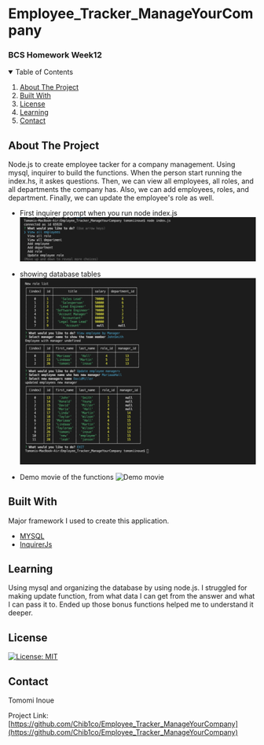 # Employee_Tracker_ManageYourCompany
<h3>BCS Homework Week12</h3>

<!-- TABLE OF CONTENTS -->
<details open="open">
  <summary>Table of Contents</summary>
  <ol>
    <li>
      <a href="#about-the-project">About The Project</a>
    </li>
      <li><a href="#built-with">Built With</a></li>
    <li><a href="#license">License</a></li>
    <li><a href="#Learning">Learning</a></li>
    <li><a href="#contact">Contact</a></li>
  </ol>
</details>



<!-- ABOUT THE PROJECT -->
## About The Project
Node.js to create employee tacker for a company management. Using mysql, inquirer to build the functions.
When the person start running the index.hs, it askes questions. Then, we can view all employees, all roles, and all departments the company has. Also, we can add employees, roles, and department. Finally, we can update the employee's role as well.

* First inquirer prompt when you run node index.js
![First Inquirer Prompt](image/firstPrompt.png "first run")

* showing database tables 
![Show DB tables](image/showTable.png "showing db table")

* Demo movie of the functions
![Demo movie](image/sampleGif.gif "Demo movie how to run")



## Built With

Major framework I used to create this application.

* [MYSQL](https://www.npmjs.com/package/mysql)
* [InquirerJs](https://www.npmjs.com/package/inquirer/v/0.2.3)




## Learning

Using mysql and organizing the database by using node.js. I struggled for making update function, from what data I can get from the answer and what I can pass it to. Ended up those bonus functions helped me to understand it deeper. 

<!-- LICENSE -->
## License


[![License: MIT](https://img.shields.io/badge/License-MIT-yellow.svg)](https://opensource.org/licenses/MIT)



<!-- CONTACT -->
## Contact

Tomomi Inoue 
</br>

Project Link: [https://github.com/Chib1co/Employee_Tracker_ManageYourCompany](https://github.com/Chib1co/Employee_Tracker_ManageYourCompany)


